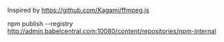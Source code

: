 Inspired by https://github.com/Kagami/ffmpeg.js

npm publish --registry http://admin.babelcentral.com:10080/content/repositories/npm-internal